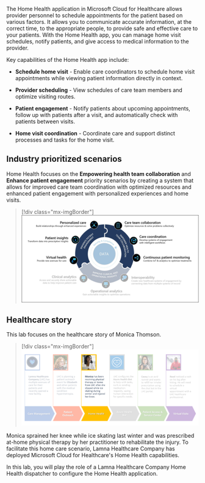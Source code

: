 The Home Health application in Microsoft Cloud for Healthcare allows provider personnel to schedule appointments for the patient based on various factors. It allows you to communicate accurate information, at the correct time, to the appropriate people, to provide safe and effective care to your patients. With the Home Health app, you can manage home visit schedules, notify patients, and give access to medical information to the provider.

Key capabilities of the Home Health app include:

-   **Schedule home visit** - Enable care coordinators to schedule home visit appointments while viewing patient information directly in context.

-   **Provider scheduling** - View schedules of care team members and optimize visiting routes.

-   **Patient engagement** - Notify patients about upcoming appointments, follow up with patients after a visit, and automatically check with patients between visits.

-   **Home visit coordination** - Coordinate care and support distinct processes and tasks for the home visit.

## Industry prioritized scenarios

Home Health focuses on the **Empowering health team collaboration** and **Enhance patient engagement** priority scenarios by creating a system that allows for improved care team coordination with optimized resources and enhanced patient engagement with personalized experiences and home visits.

> [!div class="mx-imgBorder"]
> [![Screenshot of a diagram showing health team collaboration.](../media/collaboration.png)](../media/collaboration.png#lightbox)

## Healthcare story

This lab focuses on the healthcare story of Monica Thomson.

> [!div class="mx-imgBorder"]
> [![Diagram of healthcare data model basics with home health highlighted.](../media/home-health.png)](../media/home-health.png#lightbox)

Monica sprained her knee while ice skating last winter and was prescribed at-home physical therapy by her practitioner to rehabilitate the injury. To facilitate this home care scenario, Lamna Healthcare Company has deployed Microsoft Cloud for Healthcare's Home Health capabilities.

In this lab, you will play the role of a Lamna Healthcare Company Home Health dispatcher to configure the Home Health application.

